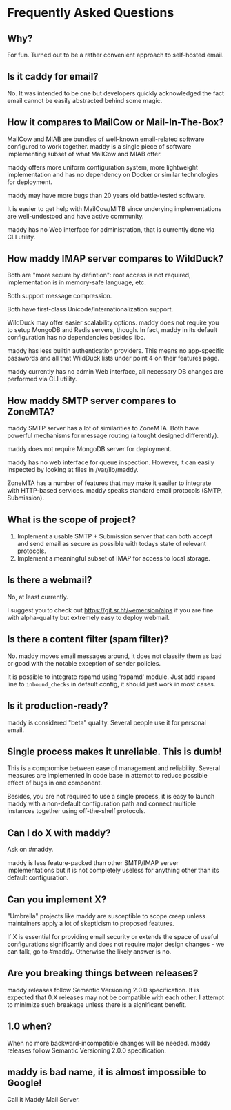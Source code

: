 # Frequently Asked Questions

## Why?

For fun. Turned out to be a rather convenient approach to
self-hosted email.

## Is it caddy for email?

No. It was intended to be one but developers quickly acknowledged
the fact email cannot be easily abstracted behind some magic.

## How it compares to MailCow or Mail-In-The-Box?

MailCow and MIAB are bundles of well-known email-related software configured to
work together. maddy is a single piece of software implementing subset of what
MailCow and MIAB offer.

maddy offers more uniform configuration system, more lightweight implementation
and has no dependency on Docker or similar technologies for deployment.

maddy may have more bugs than 20 years old battle-tested software.

It is easier to get help with MailCow/MITB since underying implementations
are well-undestood and have active community.

maddy has no Web interface for administration, that is currently done via CLI
utility.

## How maddy IMAP server compares to WildDuck?

Both are "more secure by defintion": root access is not required,
implementation is in memory-safe language, etc.

Both support message compression.

Both have first-class Unicode/internationalization support.

WildDuck may offer easier scalability options. maddy does not require you to
setup MongoDB and Redis servers, though. In fact, maddy in its default
configuration has no dependencies besides libc.

maddy has less builtin authentication providers. This means no
app-specific passwords and all that WildDuck lists under point 4 on their
features page.

maddy currently has no admin Web interface, all necessary DB changes are
performed via CLI utility.

## How maddy SMTP server compares to ZoneMTA?

maddy SMTP server has a lot of similarities to ZoneMTA.
Both have powerful mechanisms for message routing (altought designed
differently).

maddy does not require MongoDB server for deployment.

maddy has no web interface for queue inspection. However, it can
easily inspected by looking at files in /var/lib/maddy.

ZoneMTA has a number of features that may make it easiler to integrate
with HTTP-based services. maddy speaks standard email protocols (SMTP,
Submission).

## What is the scope of project?

1. Implement a usable SMTP + Submission server that can both accept
  and send email as secure as possible with todays state of
  relevant protocols.
2. Implement a meaningful subset of IMAP for access to local storage.

## Is there a webmail?

No, at least currently.

I suggest you to check out https://git.sr.ht/~emersion/alps if you
are fine with alpha-quality but extremely easy to deploy webmail.

## Is there a content filter (spam filter)?

No. maddy moves email messages around, it does not classify
them as bad or good with the notable exception of sender policies.

It is possible to integrate rspamd using 'rspamd' module. Just add
`rspamd` line to `inbound_checks` in default config, it should just work
in most cases.

## Is it production-ready?

maddy is considered "beta" quality. Several people use it for personal email.

## Single process makes it unreliable. This is dumb!

This is a compromise between ease of management and reliability. Several
measures are implemented in code base in attempt to reduce possible effect
of bugs in one component.

Besides, you are not required to use a single process, it is easy to launch
maddy with a non-default configuration path and connect multiple instances
together using off-the-shelf protocols.

## Can I do X with maddy?

Ask on #maddy.

maddy is less feature-packed than other SMTP/IMAP server
implementations but it is not completely useless for anything other than
its default configuration.

## Can you implement X?

"Umbrella" projects like maddy are susceptible to scope
creep unless maintainers apply a lot of skepticism to proposed
features.

If X is essential for providing email security or extends the space of useful
configurations significantly and does not require major design changes -
we can talk, go to #maddy. Otherwise the likely answer is no.

## Are you breaking things between releases?

maddy releases follow Semantic Versioning 2.0.0 specification.
It is expected that 0.X releases may not be compatible with each
other. I attempt to minimize such breakage unless there is a significant
benefit.

## 1.0 when?

When no more backward-incompatible changes will be needed. maddy releases follow
Semantic Versioning 2.0.0 specification.

## maddy is bad name, it is almost impossible to Google!

Call it Maddy Mail Server.
